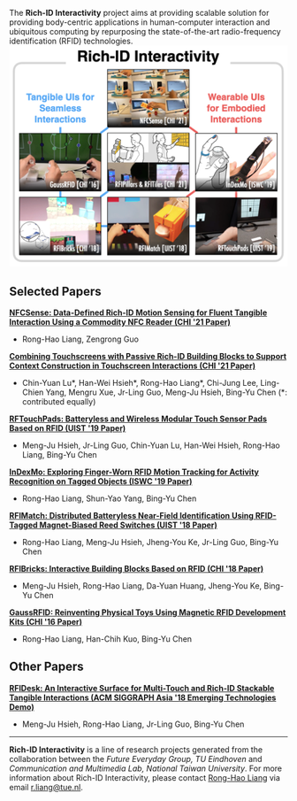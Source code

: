 The __Rich-ID Interactivity__ project aims at providing scalable solution for providing body-centric applications in human-computer interaction and ubiquitous computing by repurposing the state-of-the-art radio-frequency identification (RFID) technologies.
![Overview](/figures/overview.png)

## Selected Papers

__[NFCSense: Data-Defined Rich-ID Motion Sensing for Fluent Tangible Interaction Using a Commodity NFC Reader (CHI '21 Paper)](https://ronghaoliang.page/NFCSense/)__
- Rong-Hao Liang, Zengrong Guo

__[Combining Touchscreens with Passive Rich-ID Building Blocks to Support Context Construction in Touchscreen Interactions (CHI '21 Paper)](https://ronghaoliang.page/projects/RFIPillarsTiles/)__
- Chin-Yuan Lu\*, Han-Wei Hsieh\*, Rong-Hao Liang\*, Chi-Jung Lee, Ling-Chien Yang, Mengru Xue, Jr-Ling Guo, Meng-Ju Hsieh, Bing-Yu Chen (\*: contributed equally)
<!-- [![Video](https://img.youtube.com/vi/5IQ4UVGz1zk/0.jpg)](https://www.youtube.com/watch?v=5IQ4UVGz1zk) -->

__[RFTouchPads: Batteryless and Wireless Modular Touch Sensor Pads Based on RFID (UIST '19 Paper)](https://ronghaoliang.page/projects/RFIMatch/)__
- Meng-Ju Hsieh, Jr-Ling Guo, Chin-Yuan Lu, Han-Wei Hsieh, Rong-Hao Liang, Bing-Yu Chen
<!-- ___ACM UIST 2019: ACM User Interface Software and Technology Symposium___ -->


__[InDexMo: Exploring Finger-Worn RFID Motion Tracking for Activity Recognition on Tagged Objects (ISWC '19 Paper)](https://ronghaoliang.page/projects/InDexMo/)__
- Rong-Hao Liang, Shun-Yao Yang, Bing-Yu Chen
<!-- 
___ACM ISWC 2019: International Symposium on Wearable Computers___
[![Video](https://img.youtube.com/vi/V89977Kdv3c/0.jpg)](https://www.youtube.com/watch?v=V89977Kdv3c) -->

__[RFIMatch: Distributed Batteryless Near-Field Identification Using RFID-Tagged Magnet-Biased Reed Switches (UIST '18 Paper)](https://ronghaoliang.page/projects/RFIMatch/)__
- Rong-Hao Liang, Meng-Ju Hsieh, Jheng-You Ke, Jr-Ling Guo, Bing-Yu Chen
<!-- 
___ACM UIST 2018: ACM User Interface Software and Technology Symposium___ -->

__[RFIBricks: Interactive Building Blocks Based on RFID (CHI '18 Paper)](https://ronghaoliang.page/projects/RFIBricks/)__
- Meng-Ju Hsieh, Rong-Hao Liang, Da-Yuan Huang, Jheng-You Ke, Bing-Yu Chen
<!-- ___ACM CHI 2018: ACM SIGCHI Conference on Human Factors in Computing Systems___ -->

__[GaussRFID: Reinventing Physical Toys Using Magnetic RFID Development Kits (CHI '16 Paper)](https://ronghaoliang.page/projects/GaussRFID.html)__
- Rong-Hao Liang, Han-Chih Kuo, Bing-Yu Chen
<!-- ___ACM CHI 2016: ACM SIGCHI Conference on Human Factors in Computing Systems___ -->

## Other Papers

__[RFIDesk: An Interactive Surface for Multi-Touch and Rich-ID Stackable Tangible Interactions (ACM SIGGRAPH Asia '18 Emerging Technologies Demo)](https://dl.acm.org/doi/10.1145/3275476.3275491)__
- Meng-Ju Hsieh, Rong-Hao Liang, Jr-Ling Guo, Bing-Yu Chen
<!-- ___ACM SIGGRAPH Asia 2018 Emerging Technologies___ -->

---
__Rich-ID Interactivity__ is a line of research projects generated from the collaboration between the _Future Everyday Group, TU Eindhoven_ and _Communication and Multimedia Lab, National Taiwan University_. For more information about Rich-ID Interactivity, please contact [Rong-Hao Liang](http://ronghaoliang.page/) via email [r.liang@tue.nl](r.liang@tue.nl).


